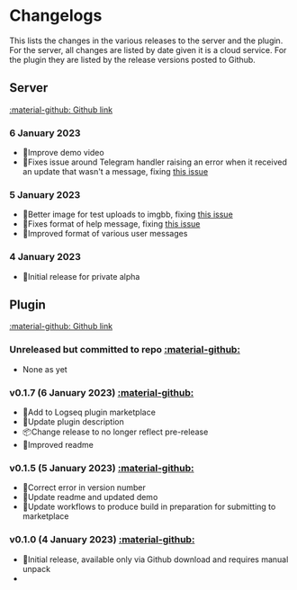 # Changelogs

This lists the changes in the various releases to the server and the plugin. For the server, all changes are listed by date given it is a cloud service. For the plugin they are listed by the release versions posted to Github.

## Server 

[:material-github: Github link](https://github.com/hankhank10/logseq-server)

### 6 January 2023
- 📝Improve demo video
- 🐛Fixes issue around Telegram handler raising an error when it received an update that wasn't a message, fixing [this issue](https://github.com/hankhank10/loglink-server/issues/22)

### 5 January 2023
- 💄Better image for test uploads to imgbb, fixing [this issue](https://github.com/hankhank10/loglink-server/issues/17)
- 💄Fixes format of help message, fixing [this issue](https://github.com/hankhank10/loglink-server/issues/20)
- 💄Improved format of various user messages

### 4 January 2023

- 🚀Initial release for private alpha


## Plugin

[:material-github: Github link](https://github.com/hankhank10/logseq-plugin)

### Unreleased but committed to repo [:material-github:](https://github.com/hankhank10/loglink-plugin/)
- None as yet

### v0.1.7 (6 January 2023) [:material-github:](https://github.com/hankhank10/loglink-plugin/releases/tag/v0.1.7)
- 🚀Add to Logseq plugin marketplace
- 📝Update plugin description
- 📦️Change release to no longer reflect pre-release
- 📝Improved readme

### v0.1.5 (5 January 2023) [:material-github:](https://github.com/hankhank10/loglink-plugin/releases/tag/v0.1.5)

- 🔖Correct error in version number
- 📝Update readme and updated demo
- 👷Update workflows to produce build in preparation for submitting to marketplace

### v0.1.0 (4 January 2023) [:material-github:](https://github.com/hankhank10/loglink-plugin/releases/tag/v0.1.0)

- 🚀Initial release, available only via Github download and requires manual unpack
- 